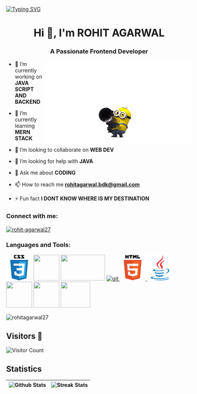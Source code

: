  [![Typing SVG](https://readme-typing-svg.demolab.com?font=Fira+Code&pause=1000&color=000000&center=true&vCenter=true&width=783&height=79&lines=%E2%9D%A4%EF%B8%8F+WAY+TO+BECOME+MERN+STACK+DEVELOPER++%2C+CHECK+OUT+MY+REPO'S+%E2%9D%A4%EF%B8%8F+)](https://git.io/typing-svg)
 
<h1 align="center">Hi 👋, I'm ROHIT AGARWAL</h1>
<h3 align="center">A Passionate Frontend Developer</h3>
<img align="right" alt="Coding" width="400" src= "https://github.com/rohitagarwal27/rohitagarwal27/blob/main/photof.gif">




- 🔭 I’m currently working on **JAVA SCRIPT AND BACKEND**

- 🌱 I’m currently learning **MERN STACK**

- 👯 I’m looking to collaborate on **WEB DEV**

- 🤝 I’m looking for help with **JAVA**

- 💬 Ask me about **CODING**

- 📫 How to reach me **rohitagarwal.bdk@gmail.com**

- ⚡ Fun fact **I DONT KNOW WHERE IS MY DESTINATION**
<h3 align="left">Connect with me:</h3>
<p align="left">
<a href="https://linkedin.com/in/rohit-agarwal27" target="_blank";><img align="center" src="link.png" alt="rohit-agarwal27" height="50" width="50" /></a>
</p>

<h3 align="left">Languages and Tools:</h3>
<p align="left">  <img src="https://raw.githubusercontent.com/devicons/devicon/master/icons/css3/css3-original-wordmark.svg" alt="css3" width="70" height="70"/> </a>
<a href="https://github.com/" target="_blank"><img src="https://github.githubassets.com/assets/GitHub-Mark-ea2971cee799.png" width="70" height="70"/></a>
<a href="https://en.wikipedia.org/wiki/Markdown" target="_blank"><img src="https://www.iconbolt.com/preview/facebook/bootstrap-icons/markdown-fill.svg" width="120" height="70"/></a>
<a href="https://git-scm.com/" target="_blank" rel="noreferrer"> <img src="https://www.vectorlogo.zone/logos/git-scm/git-scm-icon.svg" alt="git" width="70" height="70"/> </a> <a href="https://www.w3.org/html/" target="_blank" rel="noreferrer"> <img src="https://raw.githubusercontent.com/devicons/devicon/master/icons/html5/html5-original-wordmark.svg" alt="html5" width="70" height="70"/> </a> <a href="https://www.java.com" target="_blank" rel="noreferrer"> <img src="https://raw.githubusercontent.com/devicons/devicon/master/icons/java/java-original.svg" alt="java" width="70" height="70"/> </a>
<a href="https://jquery.com/" target="_blank"><img src="https://static-00.iconduck.com/assets.00/jquery-icon-icon-512x507-kvrw1iok.png" width="70" height="70"/></a>
<a href="https://en.wikipedia.org/wiki/JavaScript" target="_blank"><img src="https://upload.wikimedia.org/wikipedia/commons/thumb/6/6a/JavaScript-logo.png/800px-JavaScript-logo.png" width="70" height="70"/></a>
<a href="https://getbootstrap.com/" target="_blank"><img src="https://getbootstrap.com/docs/5.0/assets/brand/bootstrap-logo.svg" width="80" height="70"/></a></p>

<p><img align="center" src="https://github-readme-stats.vercel.app/api/top-langs?username=rohitagarwal27&show_icons=true&locale=en&layout=compact" alt="rohitagarwal27" /></p>
 
## Visitors 👀  
![Visitor Count](https://profile-counter.glitch.me/rohitagarwal27/count.svg)

## Statistics 
![Github Stats](https://github-readme-stats.zohan.tech/api?username=rohitagarwal27&show_icons=true&theme=leafy_border=true&border_radius=10) | ![Streak Stats](http://github-readme-streak-stats.herokuapp.com?user=rohitagarwal27&theme=leafy_border=true&border_radius=10) |
-- | -- 

